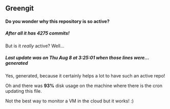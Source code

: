 ## Greengit

#### Do you wonder why this repository is so active?

##### After all it has 4275 commits!

But is it *really* active? Well...

##### Last update was on Thu Aug 8 at 3:25:01 when those lines were... generated

Yes, generated, because it certainly helps a lot to have such an active repo!

Oh and there was **93%** disk usage on the machine
where there is the cron updating this file.

Not the best way to monitor a VM in the cloud but it works! :)
